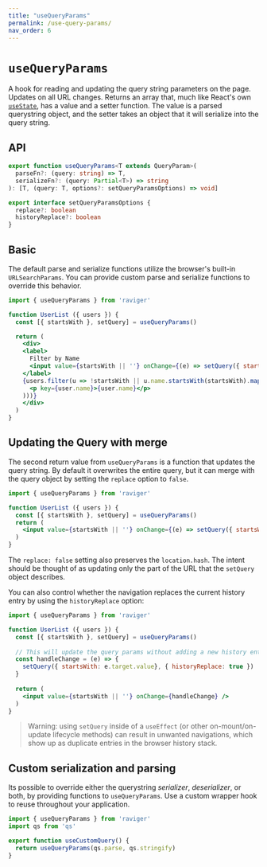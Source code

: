 ```yaml
---
title: "useQueryParams"
permalink: /use-query-params/
nav_order: 6
---
```


# `useQueryParams`

A hook for reading and updating the query string parameters on the page. Updates on all URL changes. Returns an array that, much like React's own [`useState`](https://reactjs.org/docs/hooks-reference.html#usestate), has a value and a setter function. The value is a parsed querystring object, and the setter takes an object that it will serialize into the query string.

## API


```typescript
export function useQueryParams<T extends QueryParam>(
  parseFn?: (query: string) => T,
  serializeFn?: (query: Partial<T>) => string
): [T, (query: T, options?: setQueryParamsOptions) => void]

export interface setQueryParamsOptions {
  replace?: boolean
  historyReplace?: boolean
}
```

## Basic

The default parse and serialize functions utilize the browser's built-in `URLSearchParams`. You can provide custom parse and serialize functions to override this behavior.

```jsx
import { useQueryParams } from 'raviger'

function UserList ({ users }) {
  const [{ startsWith }, setQuery] = useQueryParams()

  return (
    <div>
    <label>
      Filter by Name
      <input value={startsWith || ''} onChange={(e) => setQuery({ startsWith: e.target.value})} />
    </label>
    {users.filter(u => !startsWith || u.name.startsWith(startsWith).map(user => (
      <p key={user.name}>{user.name}</p>
    )))}
    </div>
  )
}
```

## Updating the Query with merge

The second return value from `useQueryParams` is a function that updates the query string. By default it overwrites the entire query, but it can merge with the query object by setting the `replace` option to `false`.

```jsx
import { useQueryParams } from 'raviger'

function UserList ({ users }) {
  const [{ startsWith }, setQuery] = useQueryParams()
  return (
    <input value={startsWith || ''} onChange={(e) => setQuery({ startsWith: e.target.value}, { replace: false })} />
  )
}
```

The `replace: false` setting also preserves the `location.hash`. The intent should be thought of as updating only the part of the URL that the `setQuery` object describes.

You can also control whether the navigation replaces the current history entry by using the `historyReplace` option:

```jsx
import { useQueryParams } from 'raviger'

function UserList ({ users }) {
  const [{ startsWith }, setQuery] = useQueryParams()
  
  // This will update the query params without adding a new history entry
  const handleChange = (e) => {
    setQuery({ startsWith: e.target.value}, { historyReplace: true })
  }
  
  return (
    <input value={startsWith || ''} onChange={handleChange} />
  )
}
```

> Warning: using `setQuery` inside of a `useEffect` (or other on-mount/on-update lifecycle methods) can result in unwanted navigations, which show up as duplicate entries in the browser history stack.

## Custom serialization and parsing

Its possible to override either the querystring *serializer*, *deserializer*, or both, by providing functions to `useQueryParams`. Use a custom wrapper hook to reuse throughout your application.

```javascript
import { useQueryParams } from 'raviger'
import qs from 'qs'

export function useCustomQuery() {
  return useQueryParams(qs.parse, qs.stringify)
}
```
